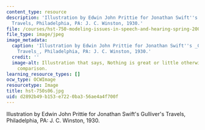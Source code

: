```yaml
---
content_type: resource
description: 'Illustration by Edwin John Prittie for Jonathan Swift''s Gulliver''s
  Travels, Philadelphia, PA: J. C. Winston, 1930.'
file: /courses/hst-750-modeling-issues-in-speech-and-hearing-spring-2006/d2892b49b153e7220ba356ae4a4f700f_hst-750s06.jpg
file_type: image/jpeg
image_metadata:
  caption: 'Illustration by Edwin John Prittie for Jonathan Swift''s _Gulliver''s
    Travels_, Philadelphia, PA: J. C. Winston, 1930.'
  credit: ''
  image-alt: Illustration that says, Nothing is great or little otherwise than by
    comparison.
learning_resource_types: []
ocw_type: OCWImage
resourcetype: Image
title: hst-750s06.jpg
uid: d2892b49-b153-e722-0ba3-56ae4a4f700f
---
```

Illustration by Edwin John Prittie for Jonathan Swift's Gulliver's Travels, Philadelphia, PA: J. C. Winston, 1930.

